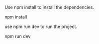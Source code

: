 Use npm install to install the dependencies.

npm install

use npm run dev to run the project.

npm run dev